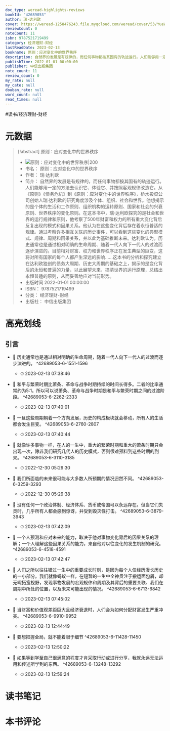 ```yaml
---
doc_type: weread-highlights-reviews
bookId: "42689053"
author: 瑞·达利欧
cover: https://weread-1258476243.file.myqcloud.com/weread/cover/53/YueWen_42689053/t7_YueWen_42689053.jpg
reviewCount: 0
noteCount: 11
isbn: 9787521719499
category: 经济理财-财经
lastReadDate: 2023-02-13
bookname: 原则：应对变化中的世界秩序
description: 自然界的发展是有规律的，而任何事物都按其固有的轨迹运行。人们能够用一定的方法去认识它、体验它、并按照客观规律改造它。从《原则》《债务危机》到《原则：应对变化中的世界秩序》，桥水投资公司创始人瑞·达利欧的研究角度涉及个体、组织、社会和世界。他想揭示的是个体的生活和工作原则、组织机构的运转原则、国家和社会的兴衰原则、世界秩序的变化原则。在这本书中，瑞·达利欧探究的是社会和世界的运行规律和原则，他考察了500年财富和权力的所有重大变化背后反复出现的模式和因果关系。他认为在这些变化背后存在着永恒普适的规律。通过考察许多相互关联的历史事件，可以看到这些变化的典型模式、规律、周期和因果关系，并以此为基础推断未来。达利欧认为，历史通常也是通过相对明确的生命周期、随着一代人向下一代人的过渡而逐步演进的。目前相对财富、权力和世界秩序正在发生典型的巨变，这将对所有国家的每个人都产生深远的影响……这本书的分析和探究建立在达利欧独创的债务大周期、历史大周期的基础之上，揭示的是变化背后的永恒和普遍的力量，以此展望未来，搞清世界的运行原理，总结出永恒普适的原则，从而妥善地应对当前形势。
publishTime: 2022-01-01 00:00:00
publisher: 中信出版集团
note_count: 11
review_count: 0
my_rate: null
my_cate: null
douban_rate: null
word_count: null
read_times: null
---
```


#读书/经济理财-财经

# 元数据
> [!abstract] 原则：应对变化中的世界秩序
> - ![ 原则：应对变化中的世界秩序|200](https://weread-1258476243.file.myqcloud.com/weread/cover/53/YueWen_42689053/t7_YueWen_42689053.jpg)
> - 书名： 原则：应对变化中的世界秩序
> - 作者： 瑞·达利欧
> - 简介： 自然界的发展是有规律的，而任何事物都按其固有的轨迹运行。人们能够用一定的方法去认识它、体验它、并按照客观规律改造它。从《原则》《债务危机》到《原则：应对变化中的世界秩序》，桥水投资公司创始人瑞·达利欧的研究角度涉及个体、组织、社会和世界。他想揭示的是个体的生活和工作原则、组织机构的运转原则、国家和社会的兴衰原则、世界秩序的变化原则。在这本书中，瑞·达利欧探究的是社会和世界的运行规律和原则，他考察了500年财富和权力的所有重大变化背后反复出现的模式和因果关系。他认为在这些变化背后存在着永恒普适的规律。通过考察许多相互关联的历史事件，可以看到这些变化的典型模式、规律、周期和因果关系，并以此为基础推断未来。达利欧认为，历史通常也是通过相对明确的生命周期、随着一代人向下一代人的过渡而逐步演进的。目前相对财富、权力和世界秩序正在发生典型的巨变，这将对所有国家的每个人都产生深远的影响……这本书的分析和探究建立在达利欧独创的债务大周期、历史大周期的基础之上，揭示的是变化背后的永恒和普遍的力量，以此展望未来，搞清世界的运行原理，总结出永恒普适的原则，从而妥善地应对当前形势。
> - 出版时间 2022-01-01 00:00:00
> - ISBN： 9787521719499
> - 分类： 经济理财-财经
> - 出版社： 中信出版集团

# 高亮划线

## 引言


- 📌 历史通常也是通过相对明确的生命周期，随着一代人向下一代人的过渡而逐步演进的。 ^42689053-6-1551-1596
    - ⏱ 2023-02-13 07:38:46 

- 📌 和平与繁荣时期比萧条、革命与战争时期持续的时间长得多。二者的比率通常约为5∶1。所以可以说萧条、革命与战争时期是和平与繁荣时期之间的过渡阶段。 ^42689053-6-2262-2333
    - ⏱ 2023-02-13 07:40:01 

- 📌 一旦这些周期朝着一个方向发展，历史的构成板块就会移动，所有人的生活都会发生巨变。 ^42689053-6-2760-2807
    - ⏱ 2023-02-13 07:40:44 

- 📌 就像许多事物一样，在人的一生中，重大的繁荣时期和重大的萧条时期只会出现一次，除非我们研究几代人的历史模式，否则很难预料到这些时期的到来。 ^42689053-6-3110-3185
    - ⏱ 2022-12-30 05:29:30 

- 📌 我们所面临的未来很可能与大多数人所预期的情况迥然不同。 ^42689053-6-3259-3293
    - ⏱ 2022-12-30 05:29:38 

- 📌 没有任何一个政治体制、经济体系、货币或帝国可以永远存在。但当它们失灵时，几乎所有人都会感到惊讶，并受到毁灭性打击。 ^42689053-6-3879-3943
    - ⏱ 2023-02-13 07:42:09 

- 📌 一个人预测和应对未来的能力，取决于他对事物变化背后的因果关系的理解；一个人理解这些因果关系的能力，来自他对以往变化的发生机制的研究。 ^42689053-6-4518-4591
    - ⏱ 2023-02-13 07:42:47 

- 📌 人们之所以往往错过一生中的重要成长时刻，是因为每个人仅经历漫长历史的一小部分。我们就像蚂蚁一样，在短暂的一生中全神贯注于搬运面包屑，却无暇拓宽视野，发现事物发展的宏观规律和周期及其背后的重要关联、我们在周期中所处的位置，以及未来可能出现的情况。 ^42689053-6-6713-6842
    - ⏱ 2023-02-13 07:45:02 

- 📌 当财富和价值观差距巨大且经济衰退时，人们会为如何分配财富发生严重冲突。 ^42689053-6-9910-9952
    - ⏱ 2023-02-13 12:44:49 

- 📌 要想把握全局，就不能着眼于细节 ^42689053-6-11428-11450
    - ⏱ 2023-02-13 12:50:22 

- 📌 如果等到学至自己很满意的程度才肯采取行动或进行分享，我就永远无法运用和传述所学到的东西。 ^42689053-6-13248-13292
    - ⏱ 2023-02-13 12:59:24 
# 读书笔记

# 本书评论
